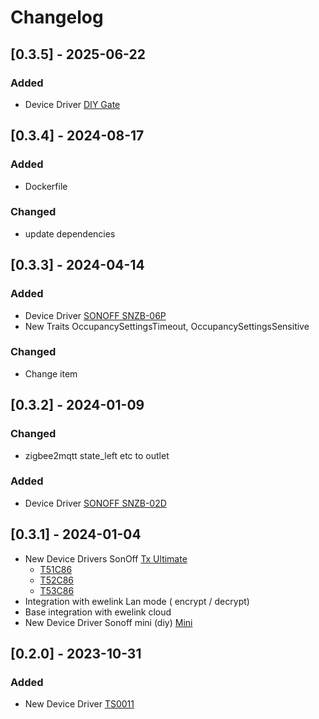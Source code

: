 # Changelog

## [0.3.5] - 2025-06-22
### Added
- Device Driver [DIY Gate](src/main/java/ovh/angrysoft/homedaemon/devices/dig/GateOpener.java)


## [0.3.4] - 2024-08-17

### Added

- Dockerfile

### Changed

- update dependencies

## [0.3.3] - 2024-04-14

### Added

- Device Driver [SONOFF SNZB-06P](src/main/java/ovh/angrysoft/homedaemon/devices/sonoff/zigbee/Snzb06P.java)
- New Traits OccupancySettingsTimeout, OccupancySettingsSensitive

### Changed

- Change item

## [0.3.2] - 2024-01-09

### Changed
 - zigbee2mqtt state_left etc to outlet

### Added
 - Device Driver [SONOFF SNZB-02D](src/main/java/ovh/angrysoft/homedaemon/devices/sonoff/zigbee/Snzb02D.java)

## [0.3.1] - 2024-01-04
- New Device Drivers SonOff [Tx Ultimate](https://sonoff.tech/product/smart-wall-switches/tx-ultimate/)
    - [T51C86](src/main/java/ovh/angrysoft/homedaemon/devices/sonoff/T51C86.java)
    - [T52C86](src/main/java/ovh/angrysoft/homedaemon/devices/sonoff/T52C86.java)
    - [T53C86](src/main/java/ovh/angrysoft/homedaemon/devices/sonoff/T53C86.java)
- Integration with ewelink Lan mode ( encrypt / decrypt)
- Base integration with ewelink cloud
- New Device Driver Sonoff mini (diy) [Mini](src/main/java/ovh/angrysoft/homedaemon/devices/sonoff/Mini.java)

## [0.2.0] - 2023-10-31

### Added

- New Device Driver [TS0011](src/main/java/ovh/angrysoft/homedaemon/devices/tuya/TS0011.java)

